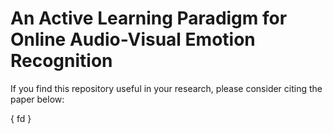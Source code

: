 # An Active Learning Paradigm for Online Audio-Visual Emotion Recognition

If you find this repository useful in your research, please consider citing the paper below:

{
    fd
}

